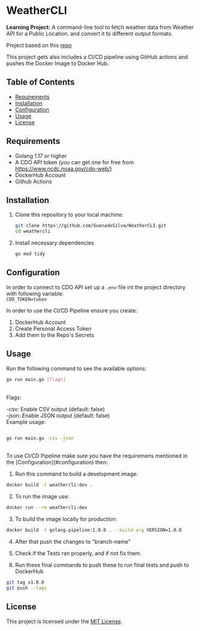 # WeatherCLI

<b/>Learning Project:</b> A command-line tool to fetch weather data from Weather API for a Public Location. and convert it to different output formats.

Project based on this [repo](https://github.com/olgazju/weather-project.git)

This project gets also includes a CI/CD pipeline using GitHub actions and pushes the Docker Image to Docker Hub.

## Table of Contents

- [Requirements](#requirements)
- [Installation](#installation)
- [Configuration](#configuration)
- [Usage](#usage)
- [License](#license)

## Requirements

- Golang 1.17 or higher
- A CDO API token (you can get one for free from https://www.ncdc.noaa.gov/cdo-web/)
- DockerHub Account
- Github Actions

## Installation

1. Clone this repository to your local machine:

   ```bash
   git clone https://github.com/GuenadeSilva/WeatherCLI.git
   cd weathercli
   ```

2. Install necessary dependencies

   ```bash
   go mod tidy
   ```

## Configuration

In order to connect to CDO API set up a `.env` file int the project directory with following variable: <br />
`CDO_TOKEN=token`

In order to use the CI/CD Pipeline ensure you create:

1. DockerHub Account
2. Create Personal Access Token
3. Add them to the Repo's Secrets

## Usage

Run the following command to see the available options:

```bash
go run main.go [flags]
```

<br />
Flags:

-csv: Enable CSV output (default: false) <br />
-json: Enable JSON output (default: false) <br />
Example usage:

```bash

go run main.go -csv -json
```

<br />
To use CI/CD Pipeline make sure you have the requiremens mentioned in the [Configuration](#configuration) then:

1. Run this command to build a development image:

```bash
docker build -t weathercli:dev .
```

2. To run the image use:

```bash
docker run --rm weathercli:dev
```

3. To build the image locally for production:

```bash
docker build -t golang-pipeline:1.0.0 . --build-arg VERSION=1.0.0
```

4. After that push the changes to "branch-name"

5. Check if the Tests ran properly, and if not fix them.

6. Run these final commands to push these to run final tests and push to DockerHub

```bash
git tag v1.0.0
git push --tags
```

## License

This project is licensed under the [MIT License](LICENSE).
